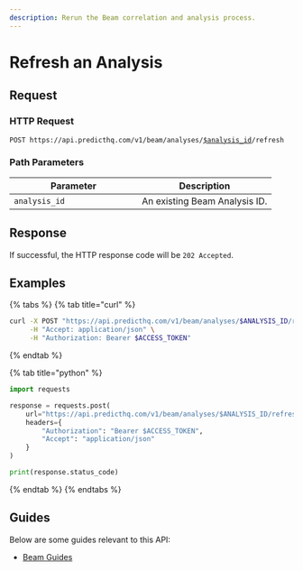 ```yaml
---
description: Rerun the Beam correlation and analysis process.
---
```


# Refresh an Analysis

## Request

### HTTP Request

<pre class="language-http"><code class="lang-http">POST https://api.predicthq.com/v1/beam/analyses/<a data-footnote-ref href="#user-content-fn-1">$analysis_id</a>/refresh
</code></pre>

### Path Parameters

<table><thead><tr><th width="211">Parameter</th><th>Description</th></tr></thead><tbody><tr><td><code>analysis_id</code></td><td>An existing Beam Analysis ID.</td></tr></tbody></table>

## Response

If successful, the HTTP response code will be `202 Accepted`.

## Examples

{% tabs %}
{% tab title="curl" %}
```bash
curl -X POST "https://api.predicthq.com/v1/beam/analyses/$ANALYSIS_ID/refresh" \
     -H "Accept: application/json" \
     -H "Authorization: Bearer $ACCESS_TOKEN"
```
{% endtab %}

{% tab title="python" %}
```python
import requests

response = requests.post(
    url="https://api.predicthq.com/v1/beam/analyses/$ANALYSIS_ID/refresh",
    headers={
        "Authorization": "Bearer $ACCESS_TOKEN",
        "Accept": "application/json"
    }
)

print(response.status_code)
```
{% endtab %}
{% endtabs %}

## Guides

Below are some guides relevant to this API:

* [Beam Guides](https://app.gitbook.com/s/tNhzHETmXsrWeVBndqqJ/getting-started/guides/beam-guides)

[^1]: An existing Beam Analysis ID.
